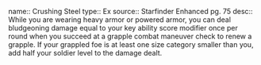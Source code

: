 name:: Crushing Steel 
type:: Ex
source:: Starfinder Enhanced pg. 75
desc:: While you are wearing heavy armor or powered armor, you can deal bludgeoning damage equal to your key ability score modifier once per round when you succeed at a grapple combat maneuver check to renew a grapple. If your grappled foe is at least one size category smaller than you, add half your soldier level to the damage dealt.

